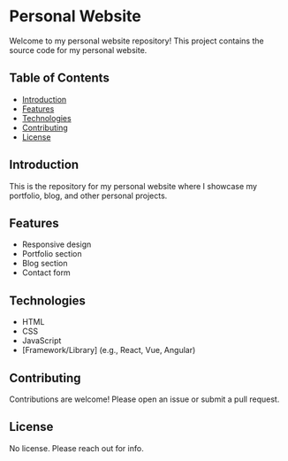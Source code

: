 # Personal Website

Welcome to my personal website repository! This project contains the source code for my personal website.

## Table of Contents

- [Introduction](#introduction)
- [Features](#features)
- [Technologies](#technologies)
- [Contributing](#contributing)
- [License](#license)

## Introduction

This is the repository for my personal website where I showcase my portfolio, blog, and other personal projects.

## Features

- Responsive design
- Portfolio section
- Blog section
- Contact form

## Technologies

- HTML
- CSS
- JavaScript
- [Framework/Library] (e.g., React, Vue, Angular)

## Contributing

Contributions are welcome! Please open an issue or submit a pull request.

## License

No license. Please reach out for info.